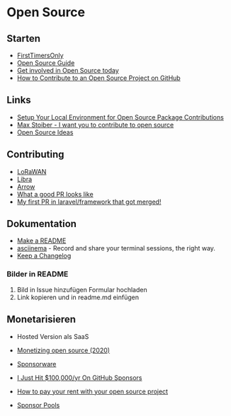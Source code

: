 # Open Source

## Starten

- [FirstTimersOnly](https://www.firsttimersonly.com/)
- [Open Source Guide](https://opensource.guide/)
- [Get involved in Open Source today](https://www.hanselman.com/blog/getinvolvedinopensourcetodayhowtocontributeapatchtoagithubhostedopensourceprojectlikecode52.aspx)
- [How to Contribute to an Open Source Project on GitHub](https://egghead.io/courses/how-to-contribute-to-an-open-source-project-on-github)

## Links

- [Setup Your Local Environment for Open Source Package Contributions](https://laravel-news.com/setup-your-local-environment-for-open-source-package-contributions)
- [Max Stoiber - I want you to contribute to open source](https://www.youtube.com/watch?v=hwdeUG_gySI)
- [Open Source Ideas](https://github.com/open-source-ideas/open-source-ideas#readme)

## Contributing

- [LoRaWAN](https://github.com/TheThingsNetwork/lorawan-stack/blob/develop/CONTRIBUTING.md)
- [Libra](https://github.com/libra/libra/blob/master/CONTRIBUTING.md)
- [Arrow](https://github.com/apache/arrow/blob/master/docs/source/developers/contributing.rst)
- [What a good PR looks like](https://getpocket.com/redirect?url=https%3A%2F%2Fstitcher.io%2Fblog%2Fwhat-a-good-pr-looks-like)
- [My first PR in laravel/framework that got merged!](https://www.amitmerchant.com/my-first-pr-in-laravel-framework-that-got-merged/)

## Dokumentation

- [Make a README](https://www.makeareadme.com/)
- [asciinema](https://asciinema.org/) - Record and share your terminal sessions, the right way.
- [Keep a Changelog](https://keepachangelog.com/en/1.0.0/)

### Bilder in README

1. Bild in Issue hinzufügen Formular hochladen
2. Link kopieren und in readme.md einfügen

## Monetarisieren

- Hosted Version als SaaS

- [Monetizing open source (2020)](https://twitter.com/zenorocha/status/1252252675522981890)
- [Sponsorware](https://github.com/sponsorware/docs)
- [I Just Hit $100,000/yr On GitHub Sponsors](https://calebporzio.com/i-just-hit-dollar-100000yr-on-github-sponsors-heres-how-i-did-it)
- [How to pay your rent with your open source project](https://plausible.io/blog/open-source-funding)
- [Sponsor Pools](https://vriad.com/essays/a-new-funding-model-for-open-source-software)